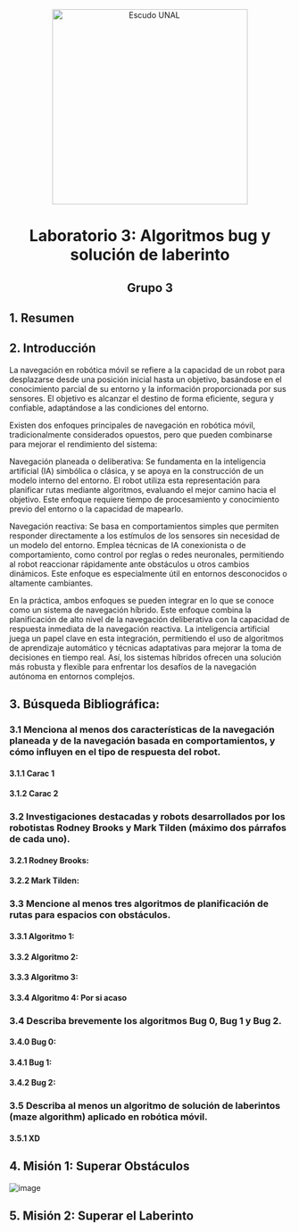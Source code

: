 <div align="center">
<picture>
    <source srcset="https://imgur.com/5bYAzsb.png" media="(prefers-color-scheme: dark)">
    <source srcset="https://imgur.com/Os03JoE.png" media="(prefers-color-scheme: light)">
    <img src="https://imgur.com/Os03JoE.png" alt="Escudo UNAL" width="350px">
</picture>


# Laboratorio 3: Algoritmos bug y solución de laberinto </h3>
## Grupo 3
</div>

## 1. Resumen

## 2. Introducción
La navegación en robótica móvil se refiere a la capacidad de un robot para desplazarse desde una posición inicial hasta un objetivo, basándose en el conocimiento parcial de su entorno y la información proporcionada por sus sensores. El objetivo es alcanzar el destino de forma eficiente, segura y confiable, adaptándose a las condiciones del entorno.

Existen dos enfoques principales de navegación en robótica móvil, tradicionalmente considerados opuestos, pero que pueden combinarse para mejorar el rendimiento del sistema:

Navegación planeada o deliberativa: Se fundamenta en la inteligencia artificial (IA) simbólica o clásica, y se apoya en la construcción de un modelo interno del entorno. El robot utiliza esta representación para planificar rutas mediante algoritmos, evaluando el mejor camino hacia el objetivo. Este enfoque requiere tiempo de procesamiento y conocimiento previo del entorno o la capacidad de mapearlo.

Navegación reactiva: Se basa en comportamientos simples que permiten responder directamente a los estímulos de los sensores sin necesidad de un modelo del entorno. Emplea técnicas de IA conexionista o de comportamiento, como control por reglas o redes neuronales, permitiendo al robot reaccionar rápidamente ante obstáculos u otros cambios dinámicos. Este enfoque es especialmente útil en entornos desconocidos o altamente cambiantes.

En la práctica, ambos enfoques se pueden integrar en lo que se conoce como un sistema de navegación híbrido. Este enfoque combina la planificación de alto nivel de la navegación deliberativa con la capacidad de respuesta inmediata de la navegación reactiva. La inteligencia artificial juega un papel clave en esta integración, permitiendo el uso de algoritmos de aprendizaje automático y técnicas adaptativas para mejorar la toma de decisiones en tiempo real. Así, los sistemas híbridos ofrecen una solución más robusta y flexible para enfrentar los desafíos de la navegación autónoma en entornos complejos.

## 3. Búsqueda Bibliográfica:
### 3.1 Menciona al menos dos características de la navegación planeada y de la navegación basada en comportamientos, y cómo influyen en el tipo de respuesta del robot.
#### 3.1.1 Carac 1
#### 3.1.2 Carac 2

### 3.2 Investigaciones destacadas y robots desarrollados por los robotistas Rodney Brooks y Mark Tilden (máximo dos párrafos de cada uno).
#### 3.2.1 Rodney Brooks:

#### 3.2.2 Mark Tilden:

### 3.3 Mencione al menos tres algoritmos de planificación de rutas para espacios con obstáculos.
#### 3.3.1 Algoritmo 1:
#### 3.3.2 Algoritmo 2:
#### 3.3.3 Algoritmo 3:
#### 3.3.4 Algoritmo 4: Por si acaso

### 3.4 Describa brevemente los algoritmos Bug 0, Bug 1 y Bug 2.
#### 3.4.0 Bug 0:
#### 3.4.1 Bug 1:
#### 3.4.2 Bug 2:

### 3.5 Describa al menos un algoritmo de solución de laberintos (maze algorithm) aplicado en robótica móvil.
#### 3.5.1 XD

## 4. Misión 1: Superar Obstáculos

![image](https://github.com/user-attachments/assets/a7f19a4b-3f77-4ec2-bf03-85287f637a72)


## 5. Misión 2: Superar el Laberinto

